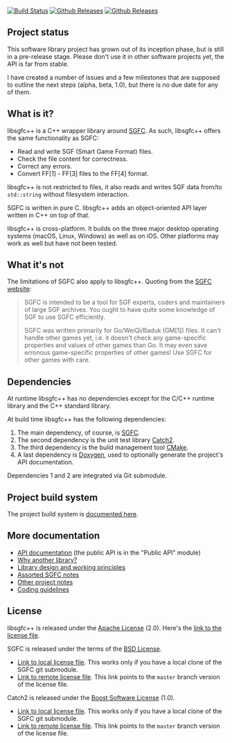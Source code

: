 [![Build Status](https://travis-ci.com/herzbube/libsgfcplusplus.svg?branch=master)](https://travis-ci.com/herzbube/libsgfcplusplus)
[![Github Releases](https://img.shields.io/github/release/herzbube/libsgfcplusplus.svg)](https://github.com/herzbube/libsgfcplusplus/releases)
[![Github Releases](https://img.shields.io/github/license/herzbube/libsgfcplusplus.svg)](https://github.com/herzbube/libsgfcplusplus/blob/master/LICENSE)

## Project status

This software library project has grown out of its inception phase, but is still in a pre-release stage. Please don't use it in other software projects yet, the API is far from stable.

I have created a number of issues and a few milestones that are supposed to outline the next steps (alpha, beta, 1.0), but there is no due date for any of them.

## What is it?

libsgfc++ is a C++ wrapper library around [SGFC](https://www.red-bean.com/sgf/sgfc/). As such, libsgfc++ offers the same functionality as SGFC:

- Read and write SGF (Smart Game Format) files.
- Check the file content for correctness.
- Correct any errors.
- Convert FF[1] - FF[3] files to the FF[4] format.

libsgfc++ is not restricted to files, it also reads and writes SGF data from/to `std::string` without filesystem interaction.

SGFC is written in pure C. libsgfc++ adds an object-oriented API layer written in C++ on top of that.

libsgfc++ is cross-platform. It builds on the three major desktop operating systems (macOS, Linux, Windows) as well as on iOS. Other platforms may work as well but have not been tested.

## What it's not

The limitations of SGFC also apply to libsgfc++. Quoting from the [SGFC website](https://www.red-bean.com/sgf/sgfc/):

> SGFC is intended to be a tool for SGF experts, coders and maintainers of large SGF archives. You ought to have quite some knowledge of SGF to use SGFC efficiently.
> 
> SGFC was written primarily for Go/WeiQi/Baduk (GM[1]) files. It can't handle other games yet, i.e. it doesn't check any game-specific properties and values of other games than Go. It may even save erronous game-specific properties of other games! Use SGFC for other games with care. 

## Dependencies

At runtime libsgfc++ has no dependencies except for the C/C++ runtime library and the C++ standard library.

At build time libsgfc++ has the following dependencies:

1. The main dependency, of course, is [SGFC](https://www.red-bean.com/sgf/sgfc/).
2. The second dependency is the unit test library [Catch2](https://github.com/catchorg/Catch2).
3. The third dependency is the build management tool [CMake](https://cmake.org/cmake/help/latest/).
4. A last dependency is [Doxygen](https://www.doxygen.org/), used to optionally generate the project's API documentation.

Dependencies 1 and 2 are integrated via Git submodule.

## Project build system

The project build system is [documented here](doc/Build.md).

## More documentation

- [API documentation](https://herzbube.github.io/libsgfcplusplus/api-docs/index.html) (the public API is in the "Public API" module)
- [Why another library?](doc/WhyAnotherLibrary.md)
- [Library design and working principles](doc/Principles.md)
- [Assorted SGFC notes](doc/SgfcNotes.md)
- [Other project notes](doc/ProjectNotes.md)
- [Coding guidelines](doc/CodingGuidelines.md)

## License

libsgfc++ is released under the [Apache License](http://www.apache.org/licenses/LICENSE-2.0) (2.0). Here's the [link to the license file](LICENSE).

SGFC is released under the terms of the [BSD License](https://opensource.org/licenses/BSD-3-Clause).

- [Link to local license file](sgfc/COPYING). This works only if you have a local clone of the SGFC git submodule.
- [Link to remote license file](https://bitbucket.org/arnoh/sgfc/src/master/COPYING). This link points to the `master` branch version of the license file.

Catch2 is released under the [Boost Software License](https://www.boost.org/LICENSE_1_0.txt) (1.0).

- [Link to local license file](test/Catch2/LICENSE.txt). This works only if you have a local clone of the SGFC git submodule.
- [Link to remote license file](https://github.com/catchorg/Catch2/blob/master/LICENSE.txt). This link points to the `master` branch version of the license file.
